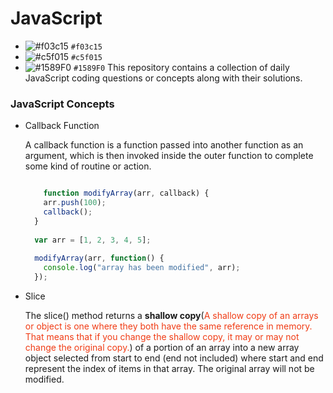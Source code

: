 # JavaScript
- ![#f03c15](https://placehold.co/15x15/f03c15/f03c15.png) `#f03c15`
- ![#c5f015](https://placehold.co/15x15/c5f015/c5f015.png) `#c5f015`
- ![#1589F0](https://placehold.co/15x15/1589F0/1589F0.png) `#1589F0`
This repository contains a collection of daily JavaScript coding questions or concepts along with their solutions.

<h3>JavaScript Concepts</h3>
<ul>
  <li>Callback Function</li><p>A callback function is a function passed into another function as an argument, which is then invoked inside the outer function to complete some kind of routine or action.</p>

  
```javascript

    function modifyArray(arr, callback) {
    arr.push(100);
    callback();
  }
  
  var arr = [1, 2, 3, 4, 5];
  
  modifyArray(arr, function() {
    console.log("array has been modified", arr);
  });

  ```


<li>Slice</li><p>The slice() method returns a <b>shallow copy</b>(<span style="color:#f03c15">A shallow copy of an arrays or object is one where they both have the same reference in memory. That means that if you change the shallow copy, it may or may not change the original copy.</span>) of a portion of an array into a new array object selected from start to end (end not included) where start and end represent the index of items in that array. The original array will not be modified.</p>
</ul>
